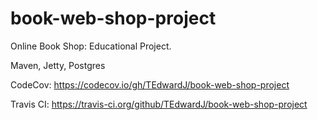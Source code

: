 # book-web-shop-project
Online Book Shop: Educational Project.

Maven, Jetty, Postgres

CodeCov: https://codecov.io/gh/TEdwardJ/book-web-shop-project

Travis CI: https://travis-ci.org/github/TEdwardJ/book-web-shop-project
